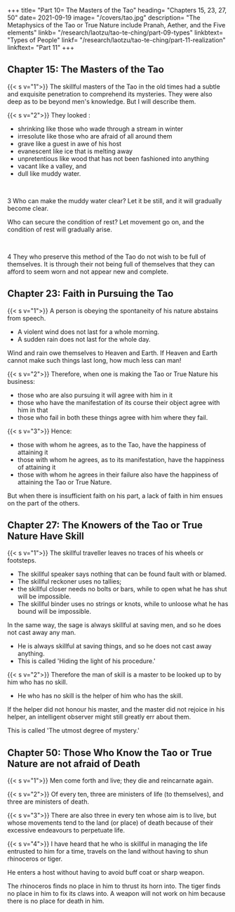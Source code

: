 +++
title= "Part 10= The Masters of the Tao"
heading= "Chapters 15, 23, 27, 50"
date= 2021-09-19
image= "/covers/tao.jpg"
description= "The Metaphysics of the Tao or True Nature include Pranah, Aether, and the Five elements"
linkb= "/research/laotzu/tao-te-ching/part-09-types"
linkbtext= "Types of People"
linkf= "/research/laotzu/tao-te-ching/part-11-realization"
linkftext= "Part 11"
+++

## Chapter 15: The Masters of the Tao

{{< s v="1">}} The skillful masters of the Tao in the old times had a subtle and exquisite penetration to comprehend its mysteries. They were also deep as to be beyond men's knowledge. But I will describe them.


<!-- As they were thus beyond men's knowledge, I will make an effort to describe of what sort they appeared to be. -->


{{< s v="2">}} They looked :
- shrinking like those who wade through a stream in winter
- irresolute like those who are afraid of all around them
- grave like a guest in awe of his host 
- evanescent like ice that is melting away 
- unpretentious like wood that has not been fashioned into anything
- vacant like a valley, and
- dull like muddy water.

<br>

3 Who can make the muddy water clear? Let it be still, and it will gradually become clear. 

Who can secure the condition of rest? Let movement go on, and the condition of rest will gradually arise.

<br>

4 They who preserve this method of the Tao do not wish to be full of themselves. It is through their not being full of themselves that they can afford to seem worn and not appear new and complete.



## Chapter 23: Faith in Pursuing the Tao

{{< s v="1">}} A person is obeying the spontaneity of his nature abstains from speech. 
- A violent wind does not last for a whole morning. 
- A sudden rain does not last for the whole day.

Wind and rain owe themselves to Heaven and Earth. If Heaven and Earth cannot make such things last long, how much less can man!


{{< s v="2">}} Therefore, when one is making the Tao or True Nature his business:
- those who are also pursuing it will agree with him in it
- those who have the manifestation of its course their object agree with him in that 
- those who fail in both these things agree with him where they fail.


{{< s v="3">}} Hence:
- those with whom he agrees, as to the Tao, have the happiness of attaining it
- those with whom he agrees, as to its manifestation, have the happiness of attaining it 
- those with whom he agrees in their failure also have the happiness of attaining the Tao or True Nature. 

But when there is insufficient faith on his part, a lack of faith in him ensues on the part of the others.



## Chapter 27: The Knowers of the Tao or True Nature Have Skill

{{< s v="1">}} The skillful traveller leaves no traces of his wheels or footsteps.
- The skillful speaker says nothing that can be found fault with or blamed.
- The skillful reckoner uses no tallies; 
- the skillful closer needs no bolts or bars, while to open what he has shut will be impossible.
- The skillful binder uses no strings or knots, while to unloose what he has bound will be impossible. 

In the same way, the sage is always skillful at saving men, and so he does not cast away any man. 
- He is always skillful at saving things, and so he does not cast away anything. 
- This is called 'Hiding the light of his procedure.'



{{< s v="2">}} Therefore the man of skill is a master to be looked up to by him who has no skill.
- He who has no skill is the helper of him who has the skill. 

If the helper did not honour his master, and the master did not rejoice in his helper, an intelligent observer might still greatly err about them. 

This is called 'The utmost degree of mystery.'



## Chapter 50: Those Who Know the Tao or True Nature are not afraid of Death

{{< s v="1">}} Men come forth and live; they die and reincarnate again.


{{< s v="2">}} Of every ten, three are ministers of life (to themselves), and three are ministers of death.


{{< s v="3">}} There are also three in every ten whose aim is to live, but whose movements tend to the land (or place) of death because of their excessive endeavours to perpetuate life.


{{< s v="4">}} I have heard that he who is skillful in managing the life entrusted to him for a time, travels on the land without having to shun rhinoceros or tiger. 

He enters a host without having to avoid buff coat or sharp weapon. 

The rhinoceros finds no place in him to thrust its horn into. The tiger finds no place in him to fix its claws into. A weapon will not work on him because there is no place for death in him.

